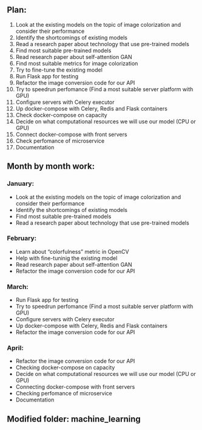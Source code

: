 ## Plan:
1) Look at the existing models on the topic of image colorization and consider their performance
2) Identify the shortcomings of existing models
3) Read a research paper about technology that use pre-trained models
4) Find most suitable pre-trained models
5) Read research paper about self-attention GAN
6) Find most suitable metrics for image colorization
7) Try to fine-tune the existing model
8) Run Flask app for testing
9) Refactor the image conversion code for our API
10) Try to speedrun perfomance (Find a most suitable server platform with GPU)
11) Configure servers with Celery executor
12) Up docker-compose with Celery, Redis and Flask containers
13) Check docker-compose on capacity
14) Decide on what computational resources we will use our model (CPU or GPU)
15) Connect docker-compose with front servers
16) Check perfomance of microservice
17) Documentation

## Month by month work:
### January:
- Look at the existing models on the topic of image colorization and consider their performance
- Identify the shortcomings of existing models
- Find most suitable pre-trained models
- Read a research paper about technology that use pre-trained models

### February:
- Learn about “colorfulness” metric in OpenCV
- Help with fine-tuninig the existing model
- Read research paper about self-attention GAN
- Refactor the image conversion code for our API

### March:
- Run Flask app for testing
- Try to speedrun perfomance (Find a most suitable server platform with GPU)
- Configure servers with Celery executor
- Up docker-compose with Celery, Redis and Flask containers
- Refactor the image conversion code for our API

### April:
- Refactor the image conversion code for our API
- Checking docker-compose on capacity
- Decide on what computational resources we will use our model (CPU or GPU)
- Connecting docker-compose with front servers
- Checking perfomance of microservice
- Documentation

## Modified folder: machine_learning
